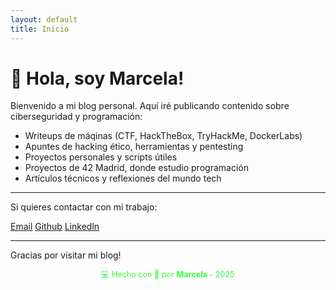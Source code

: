 ```yaml
---
layout: default
title: Inicio
---
```


# 👋 Hola, soy Marcela!

Bienvenido a mi blog personal. Aquí iré publicando contenido sobre ciberseguridad y programación:

- Writeups de máqinas (CTF, HackTheBox, TryHackMe, DockerLabs)
- Apuntes de hacking ético, herramientas y pentesting
- Proyectos personales y scripts útiles
- Proyectos de 42 Madrid, donde estudio programación
- Artículos técnicos y reflexiones del mundo tech

---

Si quieres contactar con mi trabajo:

[Email](mailto:ingridjimenez113@gmail.com)
[Github](https://github.com/MarcelaJi)
[Linkedln](https://linkedin.com/in/marcela-jimenez-/)

---

Gracias por visitar mi blog!

<div style="text-align:center; font-size: 0.9em; margint-top: 40px; color: #33ff33;">
    💻 Hecho con 💚 por <strong>Marcela</strong> - 2025
</div>
